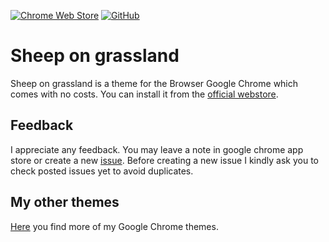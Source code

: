 [![Chrome Web Store](https://img.shields.io/chrome-web-store/users/njjhipfdgmopapdkdnlkmaeenkgdppbj?style=for-the-badge&logo=google-chrome)](https://chrome.google.com/webstore/detail/sheep-on-grassland/njjhipfdgmopapdkdnlkmaeenkgdppbj)
[![GitHub](https://img.shields.io/github/license/amartinno1/chrome-theme-sheep-on-grassland?style=for-the-badge)](https://github.com/AMartinNo1/chrome-theme-sheep-on-grassland/blob/development/LICENSE)

# Sheep on grassland

Sheep on grassland is a theme for the Browser Google Chrome which comes with no costs.
You can install it from the
[official webstore](https://chrome.google.com/webstore/detail/sheep-on-grassland/njjhipfdgmopapdkdnlkmaeenkgdppbj).

## Feedback

I appreciate any feedback. You may leave a note in google chrome app store or create a new
[issue](https://chrome.google.com/webstore/detail/sheep-on-grassland/njjhipfdgmopapdkdnlkmaeenkgdppbj). Before creating
a new issue I kindly ask you to check posted issues yet to avoid duplicates.

## My other themes

[Here](https://github.com/AMartinNo1?tab=repositories&q=chrome-theme&type=source&language=) you find more of my Google Chrome themes.